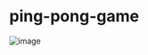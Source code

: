 # ping-pong-game
![image](https://github.com/swayamshreenanda20/ping-pong-game/assets/118578089/f339a440-b963-4319-823e-71fd48140b6e)
